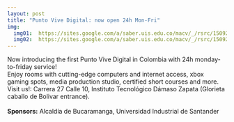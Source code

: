 ```yaml
---
layout: post
title: "Punto Vive Digital: now open 24h Mon-Fri"
img:
  img01:  https://sites.google.com/a/saber.uis.edu.co/macv/_/rsrc/1509245799287/home/vive-digital.jpg
  img02:  https://sites.google.com/a/saber.uis.edu.co/macv/_/rsrc/1509246712091/home/mapa_vivedigital_700px.png
---
```

Now introducing the first Punto Vive Digital in Colombia with 24h monday-to-friday service!<br>
Enjoy rooms with cutting-edge computers and internet access, xbox gaming spots, media production studio, certified short courses and more.<br>
Visit us!: Carrera 27 Calle 10, Instituto Tecnológico Dámaso Zapata (Glorieta caballo de Bolivar entrance).
<br><br>
<b>Sponsors:</b> Alcaldía de Bucaramanga, Universidad Industrial de Santander
<br><br>
